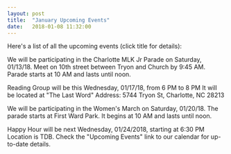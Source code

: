 ```yaml
---
layout: post
title:  "January Upcoming Events"
date:   2018-01-08 11:32:00
---
```


Here's a list of all the upcoming events (click title for details):

We will be participating in the Charlotte MLK Jr Parade on Saturday, 01/13/18. 
Meet on 10th street between Tryon and Church by 9:45 AM. 
Parade starts at 10 AM and lasts until noon.

Reading Group will be this Wednesday, 01/17/18, from 6 PM to 8 PM
It will be located at "The Last Word"
Address: 5744 Tryon St, Charlotte, NC 28213

We will be participating in the Women's March on Saturday, 01/20/18. 
The parade starts at First Ward Park. 
It begins at 10 AM and lasts until noon.

Happy Hour will be next Wednesday, 01/24/2018, starting at 6:30 PM
Location is TDB. Check the "Upcoming Events" link to our calendar for up-to-date details.
